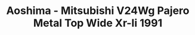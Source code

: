---
layout: product
title: "Aoshima - Mitsubishi V24Wg Pajero Metal Top Wide Xr-Ii 1991"
price: "TBA" 
desc: "N/A"
img_path: "/assets/img/AO56974.webp"
brand: "N/A"
available: false
special_offer: false
new: false
soon: false
cat: "010000"
subcat: "013700"
subsubcat: "0N/A"
sifra: "AO56974"
popular: false
---